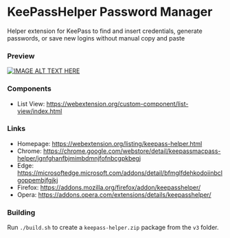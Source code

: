 # KeePassHelper Password Manager
Helper extension for KeePass to find and insert credentials, generate passwords, or save new logins without manual copy and paste

### Preview

[![IMAGE ALT TEXT HERE](https://img.youtube.com/vi/L1Ze02XUi34/0.jpg)](https://www.youtube.com/watch?v=L1Ze02XUi34)

### Components

  * List View: https://webextension.org/custom-component/list-view/index.html

### Links

  * Homepage: https://webextension.org/listing/keepass-helper.html
  * Chrome: https://chrome.google.com/webstore/detail/keepassmacpass-helper/jgnfghanfbjmimbdmnjfofnbcgpkbegj
  * Edge: https://microsoftedge.microsoft.com/addons/detail/bfmglfdehkodoiinbclgoppembjfgjkj
  * Firefox: https://addons.mozilla.org/firefox/addon/keepasshelper/
  * Opera: https://addons.opera.com/extensions/details/keepasshelper/

### Building

Run `./build.sh` to create a `keepass-helper.zip` package from the `v3` folder.
